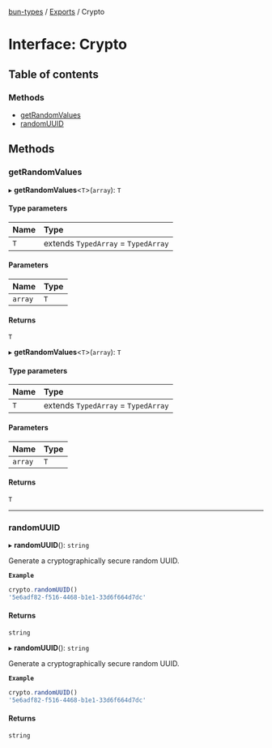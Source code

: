 [bun-types](https://oven-sh.github.io/bun-types/README.md) / [Exports](https://oven-sh.github.io/bun-types/modules.md) / Crypto

# Interface: Crypto

## Table of contents

### Methods

- [getRandomValues](https://oven-sh.github.io/bun-types/interfaces/Crypto.md#getrandomvalues)
- [randomUUID](https://oven-sh.github.io/bun-types/interfaces/Crypto.md#randomuuid)

## Methods

### getRandomValues

▸ **getRandomValues**<`T`\>(`array`): `T`

#### Type parameters

| Name | Type |
| :------ | :------ |
| `T` | extends `TypedArray` = `TypedArray` |

#### Parameters

| Name | Type |
| :------ | :------ |
| `array` | `T` |

#### Returns

`T`

▸ **getRandomValues**<`T`\>(`array`): `T`

#### Type parameters

| Name | Type |
| :------ | :------ |
| `T` | extends `TypedArray` = `TypedArray` |

#### Parameters

| Name | Type |
| :------ | :------ |
| `array` | `T` |

#### Returns

`T`

___

### randomUUID

▸ **randomUUID**(): `string`

Generate a cryptographically secure random UUID.

**`Example`**

```js
crypto.randomUUID()
'5e6adf82-f516-4468-b1e1-33d6f664d7dc'
```

#### Returns

`string`

▸ **randomUUID**(): `string`

Generate a cryptographically secure random UUID.

**`Example`**

```js
crypto.randomUUID()
'5e6adf82-f516-4468-b1e1-33d6f664d7dc'
```

#### Returns

`string`
